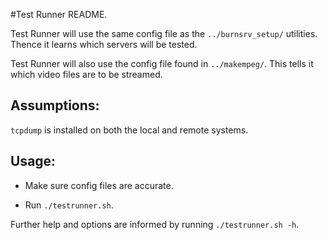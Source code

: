 #Test Runner README.

Test Runner will use the same config file as the `../burnsrv_setup/` utilities. Thence it learns which servers will be tested.

Test Runner will also use the config file found in `../makempeg/`. This tells it which video files are to be streamed.

## Assumptions:

`tcpdump` is installed on both the local and remote systems.

## Usage:

* Make sure config files are accurate.

* Run `./testrunner.sh`.

Further help and options are informed by running `./testrunner.sh -h`.
